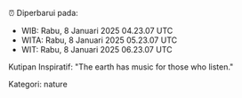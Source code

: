 ⏰ Diperbarui pada:
- WIB: Rabu, 8 Januari 2025 04.23.07 UTC
- WITA: Rabu, 8 Januari 2025 05.23.07 UTC
- WIT: Rabu, 8 Januari 2025 06.23.07 UTC

Kutipan Inspiratif:
"The earth has music for those who listen."


Kategori: nature

